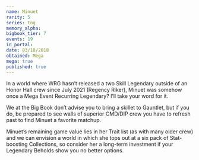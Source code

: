 ```yaml
---
name: Minuet
rarity: 5
series: tng
memory_alpha:
bigbook_tier: 7
events: 19
in_portal:
date: 03/10/2018
obtained: Mega
mega: true
published: true
---
```


In a world where WRG hasn’t released a two Skill Legendary outside of an Honor Hall crew since July 2021 (Regency Riker), Minuet was somehow once a Mega Event Recurring Legendary? I’ll take your word for it.

We at the Big Book don’t advise you to bring a skillet to Gauntlet, but if you do, be prepared to see walls of superior CMD/DIP crew you have to refresh past to find Minuet a favorite matchup. 

Minuet’s remaining game value lies in her Trait list (as with many older crew) and we can envision a world in which she tops out at a six pack of Stat-boosting Collections, so consider her a long-term investment if your Legendary Beholds show you no better options.
